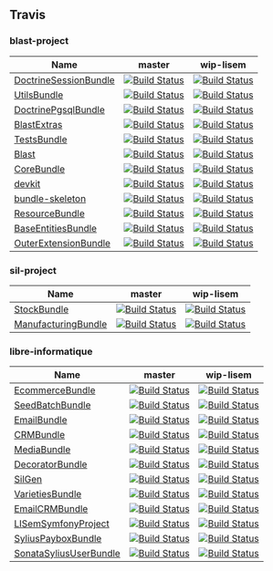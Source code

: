 ## Travis #

### blast-project #
 | Name | master | wip-lisem | 
 | -- | -- | -- | 
 | [DoctrineSessionBundle](https://github.com/blast-project/DoctrineSessionBundle) | [![Build Status](https://travis-ci.org/blast-project/DoctrineSessionBundle.svg?branch=master)](https://travis-ci.org/blast-project/DoctrineSessionBundle) | [![Build Status](https://travis-ci.org/blast-project/DoctrineSessionBundle.svg?branch=wip-lisem)](https://travis-ci.org/blast-project/DoctrineSessionBundle) | 
 | [UtilsBundle](https://github.com/blast-project/UtilsBundle) | [![Build Status](https://travis-ci.org/blast-project/UtilsBundle.svg?branch=master)](https://travis-ci.org/blast-project/UtilsBundle) | [![Build Status](https://travis-ci.org/blast-project/UtilsBundle.svg?branch=wip-lisem)](https://travis-ci.org/blast-project/UtilsBundle) | 
 | [DoctrinePgsqlBundle](https://github.com/blast-project/DoctrinePgsqlBundle) | [![Build Status](https://travis-ci.org/blast-project/DoctrinePgsqlBundle.svg?branch=master)](https://travis-ci.org/blast-project/DoctrinePgsqlBundle) | [![Build Status](https://travis-ci.org/blast-project/DoctrinePgsqlBundle.svg?branch=wip-lisem)](https://travis-ci.org/blast-project/DoctrinePgsqlBundle) | 
 | [BlastExtras](https://github.com/blast-project/BlastExtras) | [![Build Status](https://travis-ci.org/blast-project/BlastExtras.svg?branch=master)](https://travis-ci.org/blast-project/BlastExtras) | [![Build Status](https://travis-ci.org/blast-project/BlastExtras.svg?branch=wip-lisem)](https://travis-ci.org/blast-project/BlastExtras) | 
 | [TestsBundle](https://github.com/blast-project/TestsBundle) | [![Build Status](https://travis-ci.org/blast-project/TestsBundle.svg?branch=master)](https://travis-ci.org/blast-project/TestsBundle) | [![Build Status](https://travis-ci.org/blast-project/TestsBundle.svg?branch=wip-lisem)](https://travis-ci.org/blast-project/TestsBundle) | 
 | [Blast](https://github.com/blast-project/Blast) | [![Build Status](https://travis-ci.org/blast-project/Blast.svg?branch=master)](https://travis-ci.org/blast-project/Blast) | [![Build Status](https://travis-ci.org/blast-project/Blast.svg?branch=wip-lisem)](https://travis-ci.org/blast-project/Blast) | 
 | [CoreBundle](https://github.com/blast-project/CoreBundle) | [![Build Status](https://travis-ci.org/blast-project/CoreBundle.svg?branch=master)](https://travis-ci.org/blast-project/CoreBundle) | [![Build Status](https://travis-ci.org/blast-project/CoreBundle.svg?branch=wip-lisem)](https://travis-ci.org/blast-project/CoreBundle) | 
 | [devkit](https://github.com/blast-project/devkit) | [![Build Status](https://travis-ci.org/blast-project/devkit.svg?branch=master)](https://travis-ci.org/blast-project/devkit) | [![Build Status](https://travis-ci.org/blast-project/devkit.svg?branch=wip-lisem)](https://travis-ci.org/blast-project/devkit) | 
 | [bundle-skeleton](https://github.com/blast-project/bundle-skeleton) | [![Build Status](https://travis-ci.org/blast-project/bundle-skeleton.svg?branch=master)](https://travis-ci.org/blast-project/bundle-skeleton) | [![Build Status](https://travis-ci.org/blast-project/bundle-skeleton.svg?branch=wip-lisem)](https://travis-ci.org/blast-project/bundle-skeleton) | 
 | [ResourceBundle](https://github.com/blast-project/ResourceBundle) | [![Build Status](https://travis-ci.org/blast-project/ResourceBundle.svg?branch=master)](https://travis-ci.org/blast-project/ResourceBundle) | [![Build Status](https://travis-ci.org/blast-project/ResourceBundle.svg?branch=wip-lisem)](https://travis-ci.org/blast-project/ResourceBundle) | 
 | [BaseEntitiesBundle](https://github.com/blast-project/BaseEntitiesBundle) | [![Build Status](https://travis-ci.org/blast-project/BaseEntitiesBundle.svg?branch=master)](https://travis-ci.org/blast-project/BaseEntitiesBundle) | [![Build Status](https://travis-ci.org/blast-project/BaseEntitiesBundle.svg?branch=wip-lisem)](https://travis-ci.org/blast-project/BaseEntitiesBundle) | 
 | [OuterExtensionBundle](https://github.com/blast-project/OuterExtensionBundle) | [![Build Status](https://travis-ci.org/blast-project/OuterExtensionBundle.svg?branch=master)](https://travis-ci.org/blast-project/OuterExtensionBundle) | [![Build Status](https://travis-ci.org/blast-project/OuterExtensionBundle.svg?branch=wip-lisem)](https://travis-ci.org/blast-project/OuterExtensionBundle) | 

### sil-project #
 | Name | master | wip-lisem | 
 | -- | -- | -- | 
 | [StockBundle](https://github.com/sil-project/StockBundle) | [![Build Status](https://travis-ci.org/sil-project/StockBundle.svg?branch=master)](https://travis-ci.org/sil-project/StockBundle) | [![Build Status](https://travis-ci.org/sil-project/StockBundle.svg?branch=wip-lisem)](https://travis-ci.org/sil-project/StockBundle) | 
 | [ManufacturingBundle](https://github.com/sil-project/ManufacturingBundle) | [![Build Status](https://travis-ci.org/sil-project/ManufacturingBundle.svg?branch=master)](https://travis-ci.org/sil-project/ManufacturingBundle) | [![Build Status](https://travis-ci.org/sil-project/ManufacturingBundle.svg?branch=wip-lisem)](https://travis-ci.org/sil-project/ManufacturingBundle) | 

### libre-informatique #
 | Name | master | wip-lisem | 
 | -- | -- | -- | 
 | [EcommerceBundle](https://github.com/libre-informatique/EcommerceBundle) | [![Build Status](https://travis-ci.org/libre-informatique/EcommerceBundle.svg?branch=master)](https://travis-ci.org/libre-informatique/EcommerceBundle) | [![Build Status](https://travis-ci.org/libre-informatique/EcommerceBundle.svg?branch=wip-lisem)](https://travis-ci.org/libre-informatique/EcommerceBundle) | 
 | [SeedBatchBundle](https://github.com/libre-informatique/SeedBatchBundle) | [![Build Status](https://travis-ci.org/libre-informatique/SeedBatchBundle.svg?branch=master)](https://travis-ci.org/libre-informatique/SeedBatchBundle) | [![Build Status](https://travis-ci.org/libre-informatique/SeedBatchBundle.svg?branch=wip-lisem)](https://travis-ci.org/libre-informatique/SeedBatchBundle) | 
 | [EmailBundle](https://github.com/libre-informatique/EmailBundle) | [![Build Status](https://travis-ci.org/libre-informatique/EmailBundle.svg?branch=master)](https://travis-ci.org/libre-informatique/EmailBundle) | [![Build Status](https://travis-ci.org/libre-informatique/EmailBundle.svg?branch=wip-lisem)](https://travis-ci.org/libre-informatique/EmailBundle) | 
 | [CRMBundle](https://github.com/libre-informatique/CRMBundle) | [![Build Status](https://travis-ci.org/libre-informatique/CRMBundle.svg?branch=master)](https://travis-ci.org/libre-informatique/CRMBundle) | [![Build Status](https://travis-ci.org/libre-informatique/CRMBundle.svg?branch=wip-lisem)](https://travis-ci.org/libre-informatique/CRMBundle) | 
 | [MediaBundle](https://github.com/libre-informatique/MediaBundle) | [![Build Status](https://travis-ci.org/libre-informatique/MediaBundle.svg?branch=master)](https://travis-ci.org/libre-informatique/MediaBundle) | [![Build Status](https://travis-ci.org/libre-informatique/MediaBundle.svg?branch=wip-lisem)](https://travis-ci.org/libre-informatique/MediaBundle) | 
 | [DecoratorBundle](https://github.com/libre-informatique/DecoratorBundle) | [![Build Status](https://travis-ci.org/libre-informatique/DecoratorBundle.svg?branch=master)](https://travis-ci.org/libre-informatique/DecoratorBundle) | [![Build Status](https://travis-ci.org/libre-informatique/DecoratorBundle.svg?branch=wip-lisem)](https://travis-ci.org/libre-informatique/DecoratorBundle) | 
 | [SilGen](https://github.com/libre-informatique/SilGen) | [![Build Status](https://travis-ci.org/libre-informatique/SilGen.svg?branch=master)](https://travis-ci.org/libre-informatique/SilGen) | [![Build Status](https://travis-ci.org/libre-informatique/SilGen.svg?branch=wip-lisem)](https://travis-ci.org/libre-informatique/SilGen) | 
 | [VarietiesBundle](https://github.com/libre-informatique/VarietiesBundle) | [![Build Status](https://travis-ci.org/libre-informatique/VarietiesBundle.svg?branch=master)](https://travis-ci.org/libre-informatique/VarietiesBundle) | [![Build Status](https://travis-ci.org/libre-informatique/VarietiesBundle.svg?branch=wip-lisem)](https://travis-ci.org/libre-informatique/VarietiesBundle) | 
 | [EmailCRMBundle](https://github.com/libre-informatique/EmailCRMBundle) | [![Build Status](https://travis-ci.org/libre-informatique/EmailCRMBundle.svg?branch=master)](https://travis-ci.org/libre-informatique/EmailCRMBundle) | [![Build Status](https://travis-ci.org/libre-informatique/EmailCRMBundle.svg?branch=wip-lisem)](https://travis-ci.org/libre-informatique/EmailCRMBundle) | 
 | [LISemSymfonyProject](https://github.com/libre-informatique/LISemSymfonyProject) | [![Build Status](https://travis-ci.org/libre-informatique/LISemSymfonyProject.svg?branch=master)](https://travis-ci.org/libre-informatique/LISemSymfonyProject) | [![Build Status](https://travis-ci.org/libre-informatique/LISemSymfonyProject.svg?branch=wip-lisem)](https://travis-ci.org/libre-informatique/LISemSymfonyProject) | 
 | [SyliusPayboxBundle](https://github.com/libre-informatique/SyliusPayboxBundle) | [![Build Status](https://travis-ci.org/libre-informatique/SyliusPayboxBundle.svg?branch=master)](https://travis-ci.org/libre-informatique/SyliusPayboxBundle) | [![Build Status](https://travis-ci.org/libre-informatique/SyliusPayboxBundle.svg?branch=wip-lisem)](https://travis-ci.org/libre-informatique/SyliusPayboxBundle) | 
 | [SonataSyliusUserBundle](https://github.com/libre-informatique/SonataSyliusUserBundle) | [![Build Status](https://travis-ci.org/libre-informatique/SonataSyliusUserBundle.svg?branch=master)](https://travis-ci.org/libre-informatique/SonataSyliusUserBundle) | [![Build Status](https://travis-ci.org/libre-informatique/SonataSyliusUserBundle.svg?branch=wip-lisem)](https://travis-ci.org/libre-informatique/SonataSyliusUserBundle) | 
